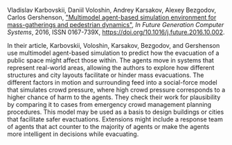 Vladislav Karbovskii, Daniil Voloshin, Andrey Karsakov, Alexey Bezgodov, Carlos Gershenson, ["Multimodel agent-based simulation environment for mass-gatherings and pedestrian dynamics"](http://www.sciencedirect.com/science/article/pii/S0167739X16303739), *In Future Generation Computer Systems*, 2016, ISSN 0167-739X, https://doi.org/10.1016/j.future.2016.10.002.

In their article, Karbovskii, Voloshin, Karsakov, Bezgodov, and Gershenson use multimodel agent-based simulation to predict how the evacuation of a public space might affect those within. The agents move in systems that represent real-world areas, allowing the authors to explore how different structures and city layouts facilitate or hinder mass evacuations. The different factors in motion and surrounding feed into a social-force model that simulates crowd pressure, where high crowd pressure corresponds to a higher chance of harm to the agents. They check their work for plausibility by comparing it to cases from emergency crowd management planning procedures. This model may be used as a basis to design buildings or cities that facilitate safer evactuations. Extensions might include a response team of agents that act counter to the majority of agents or make the agents more intelligent in decisions while evacuating.